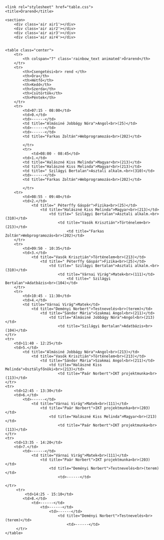 <!--Szoboszlay Csongor, Tilaji Dániel, Tóth Kornél-->
<!--Vigye rá az egeret a kiválasztott tantárgyra ,hogy megjelenjenek a tanárok-->

<!DOCTYPE html>
<head>

    <link rel="stylesheet" href="table.css">
    <title>Órarend</title>

</head>
<body >


    <section>
        <div class='air air1'></div>
        <div class='air air2'></div>
        <div class='air air3'></div>
        <div class='air air4'></div>


    <table class="center">
        <tr>
            <th colspan="7" class='rainbow_text animated'>Órarend</th>
        </tr>
        <tr>
            <th>Csengetési<br> rend </th>
            <th>Óra</th>
            <th>Hétfő</th>
            <th>Kedd</th>
            <th>Szerda</th>
            <th>Csütörtök</th>
            <th>Péntek</th>
        </tr>
        <tr>
            <td>07:15 - 08:00</td>
            <td>0.</td>
            <td>------</td>
            <td title="Almásiné Jobbágy Nóra">Angol<br>(25)</td>
            <td>------</td>
            <td>------</td>       
            <td title="Farkas Zoltán">Webprogramozás<br>(202)</td>
        
            </tr>
            <tr>
                <td>08:00 - 08:45</td>
            <td>1.</td>
            <td title="Halászné Kiss Melinda">Magyar<br>(213)</td>
            <td title="Halászné Kiss Melinda">Magyar<br>(213)</td>
            <td title=" Szilágyi Bertalan">Asztali alkalm.<br>(310)</td>
            <td>------</td>       
            <td title="Farkas Zoltán">Webprogramozás<br>(202)</td>
        
            </tr>
        <tr>
            <td>08:55 - 09:40</td>
            <td>2.</td>
                <td title=" Péterffy Gáspár">Fizika<br>(25)</td>
                    <td title="Halászné Kiss Melinda">Magyar<br>(213)</td>
                        <td title=" Szilágyi Bertalan">Asztali alkalm.<br>(310)</td>
                            <td title="Vasók Krisztián">Történelem<br>(213)</td>
                                <td title="Farkas Zoltán">Webprogramozás<br>(202)</td>
        </tr>
        <tr>
            <td>09:50 - 10:35</td>
            <td>3.</td>
                <td title="Vasók Krisztián">Történelem<br>(213)</td>
                    <td title=" Péterffy Gáspár">Fizika<br>(25)</td>
                        <td title=" Szilágyi Bertalan">Asztali alkalm.<br>(310)</td>
                            <td title="Várnai Virág">Matek<br>(111)</td>
                                <td title=" Szilágyi Bertalan">Adatbázis<br>(104)</td>
        </tr>
        <tr>
            <td>10:45 - 11:30</td>
            <td>4.</td>
            <td title="Várnai Virág">Matek</td>
                <td title="Deményi Norbert">Testnevelés<br>(terem)</td>
                    <td title="Sándor Mária">Szakmai Angol<br>(211)</td>
                        <td title="Almásiné Jobbágy Nóra">Angol<br>(213)</td>
                            <td title="Szilágyi Bertalan">Adatbázis<br>(104)</td>
    </tr>
    <tr>
        <td>11:40 - 12:25</td>
        <td>5.</td>
            <td title="Almásiné Jobbágy Nóra">Angol<br>(213)</td>
                <td title="Vasók Krisztián">Történelem<br>(213)</td>
                    <td title="Sándor Mária">Szakmai Angol<br>(211)</td>
                        <td title="Halászné Kiss Melinda">Osztályfőnöki<br>(213)</td>
                            <td title="Paár Norbert">IKT projektmunka<br>(113)</td>
    </tr>
    <tr>
        <td>12:45 - 13:30</td>
        <td>6.</td>
            <td>------</td>
                <td title="Várnai Virág">Matek<br>(111)</td>
                    <td title="Paár Norbert">IKT projektmunka<br>(203)</td>
                        <td title="Halászné Kiss Melinda">Magyar<br>(213)</td>
                            <td title="Paár Norbert">IKT projektmunka<br>(113)</td>
    </tr>
    <tr>
        <td>13:35 - 14:20</td>
        <td>7.</td>
            <td>------</td>
                <td title="Várnai Virág">Matek<br>(111)</td>
                    <td title="Paár Norbert">IKT projektmunka<br>(203)</td>
                        <td title="Deményi Norbert">Testnevelés<br>(terem)</td>
                            <td>------</td>
                            
    </tr>
         <tr>
             <td>14:25 - 15:10</td>
            <td>8.</td>
                <td>------</td>
                    <td>------</td>                
                        <td>------</td>
                            <td title="Deményi Norbert">Testnevelés<br>(terem)</td>
                                <td>------</td>
         </tr>
    </table>


    
</section>

</body>
</html>
